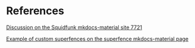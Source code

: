 # References

[Discussion on the Squidfunk mkdocs-material site 7721](https://github.com/squidfunk/mkdocs-material/discussions/7721)

[Example of custom superfences on the superfence mkdocs-material page](https://github.com/facelessuser/pymdown-extensions/blob/main/mkdocs.yml)